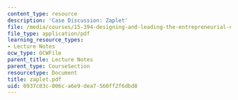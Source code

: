 ```yaml
---
content_type: resource
description: 'Case Discussion: Zaplet'
file: /media/courses/15-394-designing-and-leading-the-entrepreneurial-organization-spring-2003/0937c03c006ca6e9dea7560ff2f6dbd8_zaplet.pdf
file_type: application/pdf
learning_resource_types:
- Lecture Notes
ocw_type: OCWFile
parent_title: Lecture Notes
parent_type: CourseSection
resourcetype: Document
title: zaplet.pdf
uid: 0937c03c-006c-a6e9-dea7-560ff2f6dbd8
---
```

